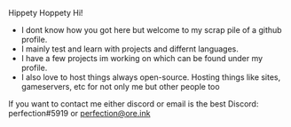 Hippety Hoppety Hi!
- I dont know how you got here but welcome to my scrap pile of a github profile.
- I mainly test and learn with projects and differnt languages.
- I have a few projects im working on which can be found under my profile.
- I also love to host things always open-source. Hosting things like sites, 
gameservers, etc for not only me but other people too

If you want to contact me either discord or email is the best
Discord: perfection#5919 or perfection@ore.ink

<!---
toastontoast/toastontoast is a ✨ special ✨ repository because its `README.md` (this file) appears on your GitHub profile.
You can click the Preview link to take a look at your changes.
--->
